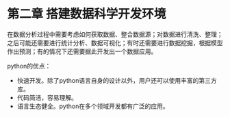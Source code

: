 # 第二章 搭建数据科学开发环境

在数据分析过程中需要考虑如何获取数据、整合数据源；对数据进行清洗、整理；之后可能还需要进行统计分析、数据可视化；有时还需要进行数据挖掘，根据模型作出预测；有的情况下还需要据此开发出一个数据应用。



python的优点：

+ 快速开发。除了python语言自身的设计以外，用户还可以使用丰富的第三方库。
+ 代码简洁，容易理解。
+ 语言生态健全。python在多个领域开发都有广泛的应用。